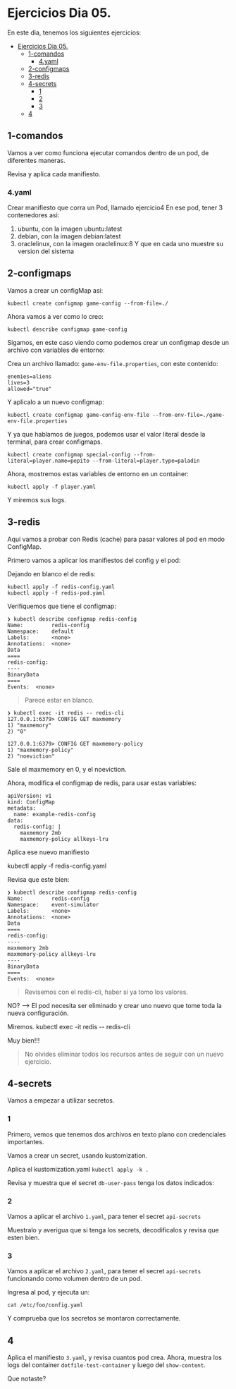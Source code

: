# Ejercicios Dia 05.

En este dia, tenemos los siguientes ejercicios:

- [Ejercicios Dia 05.](#ejercicios-dia-05)
  - [1-comandos](#1-comandos)
    - [4.yaml](#4yaml)
  - [2-configmaps](#2-configmaps)
  - [3-redis](#3-redis)
  - [4-secrets](#4-secrets)
    - [1](#1)
    - [2](#2)
    - [3](#3)
  - [4](#4)


## 1-comandos

Vamos a ver como funciona ejecutar comandos dentro de un pod, de diferentes maneras.

Revisa y aplica cada manifiesto.

### 4.yaml

Crear manifiesto que corra un Pod, llamado ejercicio4
En ese pod, tener 3 contenedores asi:
 1. ubuntu, con la imagen ubuntu:latest
 2. debian, con la imagen debian:latest
 3. oraclelinux, con la imagen oraclelinux:8
 Y que en cada uno muestre su version del sistema

## 2-configmaps

Vamos a crear un configMap asi:

`kubectl create configmap game-config --from-file=./`

Ahora vamos a ver como lo creo:

`kubectl describe configmap game-config`

Sigamos, en este caso viendo como podemos crear un configmap desde un archivo con variables de entorno:

Crea un archivo llamado: `game-env-file.properties`, con este contenido:

```
enemies=aliens
lives=3
allowed="true"
```

Y aplicalo a un nuevo configmap:

```
kubectl create configmap game-config-env-file --from-env-file=./game-env-file.properties
```

Y ya que hablamos de juegos, podemos usar el valor literal desde la terminal, para crear configmaps.

`kubectl create configmap special-config --from-literal=player.name=pepito --from-literal=player.type=paladin`

Ahora, mostremos estas variables de entorno en un container:

`kubectl apply -f player.yaml`

Y miremos sus logs.

## 3-redis

Aqui vamos a probar con Redis (cache) para pasar valores al pod en modo ConfigMap.

Primero vamos a aplicar los manifiestos del config y el pod:

Dejando en blanco el de redis:

```
kubectl apply -f redis-config.yaml
kubectl apply -f redis-pod.yaml
```

Verifiquemos que tiene el configmap:

```
❯ kubectl describe configmap redis-config
Name:         redis-config
Namespace:    default
Labels:       <none>
Annotations:  <none>
Data
====
redis-config:
----
BinaryData
====
Events:  <none>
```

> Parece estar en blanco.

```
❯ kubectl exec -it redis -- redis-cli
127.0.0.1:6379> CONFIG GET maxmemory
1) "maxmemory"
2) "0"
 
127.0.0.1:6379> CONFIG GET maxmemory-policy
1) "maxmemory-policy"
2) "noeviction"
```
Sale el maxmemory en 0, y el noeviction.

Ahora, modifica el configmap de redis, para usar estas variables:

```
apiVersion: v1
kind: ConfigMap
metadata:
  name: example-redis-config
data:
  redis-config: |
    maxmemory 2mb
    maxmemory-policy allkeys-lru    
```

Aplica ese nuevo manifiesto

kubectl apply -f redis-config.yaml

Revisa que este bien:

```
❯ kubectl describe configmap redis-config
Name:         redis-config
Namespace:    event-simulator
Labels:       <none>
Annotations:  <none>
Data
====
redis-config:
----
maxmemory 2mb
maxmemory-policy allkeys-lru
----
BinaryData
====
Events:  <none>
```

> Revisemos con el redis-cli, haber si ya tomo los valores.

NO? --> El pod necesita ser eliminado y crear uno nuevo que tome toda la nueva configuración.

Miremos.
kubectl exec -it redis -- redis-cli

Muy bien!!!

> No olvides eliminar todos los recursos antes de seguir con un nuevo ejercicio.

## 4-secrets

Vamos a empezar a utilizar secretos.

### 1

Primero, vemos que tenemos dos archivos en texto plano con credenciales importantes.

Vamos a crear un secret, usando kustomization.

Aplica el kustomization.yaml
`kubectl apply -k .`

Revisa y muestra que el secret `db-user-pass` tenga los datos indicados:

### 2

Vamos a aplicar el archivo `1.yaml`, para tener el secret `api-secrets`

Muestralo y averigua que si tenga los secrets, decodificalos y revisa que esten bien.

### 3 

Vamos a aplicar el archivo `2.yaml`, para tener el secret `api-secrets` funcionando como volumen dentro de un pod.

Ingresa al pod, y ejecuta un:

`cat /etc/foo/config.yaml`

Y comprueba que los secretos se montaron correctamente.

## 4
Aplica el manifiesto `3.yaml`, y revisa cuantos pod crea.
Ahora, muestra los logs del container `dotfile-test-container` y luego del `show-content`.

Que notaste?
